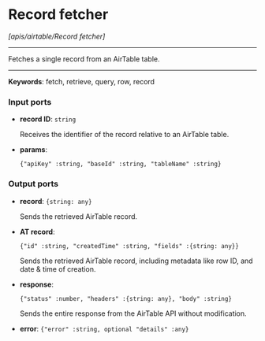 # Record fetcher

_[apis/airtable/Record fetcher]_

---

Fetches a single record from an AirTable table.  

---

__Keywords__: fetch, retrieve, query, row, record

### Input ports

* __record ID__: ` string `

    Receives the identifier of the record relative to an AirTable table.


* __params__: 
    ```
    {"apiKey" :string, "baseId" :string, "tableName" :string}
    ```

### Output ports

* __record__: ` {string: any} `

    Sends the retrieved AirTable record.


* __AT record__: 
    ```
    {"id" :string, "createdTime" :string, "fields" :{string: any}}
    ```

    Sends the retrieved AirTable record, including metadata like row ID, and date & time of creation.


* __response__: 
    ```
    {"status" :number, "headers" :{string: any}, "body" :string}
    ```

    Sends the entire response from the AirTable API without modification.


* __error__: ` {"error" :string, optional "details" :any} `

